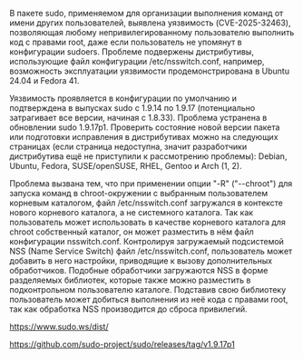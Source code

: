 В пакете sudo, применяемом для организации выполнения команд от имени других пользователей, выявлена уязвимость (CVE-2025-32463), позволяющая любому непривилегированному пользователю выполнить код с правами root, даже если пользователь не упомянут в конфигурации sudoers. Проблеме подвержены дистрибутивы, использующие файл конфигурации /etc/nsswitch.conf, например, возможность эксплуатации уязвимости продемонстрирована в Ubuntu 24.04 и Fedora 41.

Уязвимость проявляется в конфигурации по умолчанию и подтверждена в выпусках sudo с 1.9.14 по 1.9.17 (потенциально затрагивает все версии, начиная с 1.8.33). Проблема устранена в обновлении sudo 1.9.17p1. Проверить состояние новой версии пакета или подготовки исправления в дистрибутивах можно на следующих страницах (если страница недоступна, значит разработчики дистрибутива ещё не приступили к рассмотрению проблемы): Debian, Ubuntu, Fedora, SUSE/openSUSE, RHEL, Gentoo и Arch (1, 2).

Проблема вызвана тем, что при применении опции "-R" ("--chroot") для запуска команд в chroot-окружении с выбранным пользователем корневым каталогом, файл /etc/nsswitch.conf загружался в контексте нового корневого каталога, а не системного каталога. Так как пользователь может использовать в качестве корневого каталога для chroot собственный каталог, он может разместить в нём файл конфигурации nsswitch.conf. Контролируя загружаемый подсистемой NSS (Name Service Switch) файл /etc/nsswitch.conf, пользователь может добавить в него настройки, приводящие к вызову дополнительных обработчиков. Подобные обработчики загружаются NSS в форме разделяемых библиотек, которые также можно разместить в подконтрольном пользователю каталоге. Подставив свою библиотеку пользователь может добиться выполнения из неё кода с правами root, так как обработка NSS производится до сброса привилегий. 

https://www.sudo.ws/dist/

https://github.com/sudo-project/sudo/releases/tag/v1.9.17p1
